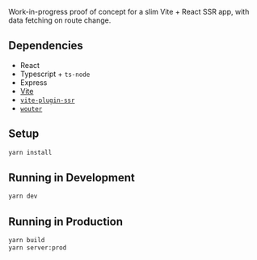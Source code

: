 Work-in-progress proof of concept for a slim Vite + React SSR app, with data fetching on route change.

## Dependencies

- React
- Typescript + `ts-node`
- Express
- [Vite](https://github.com/vitejs/vite)
- [`vite-plugin-ssr`](https://github.com/brillout/vite-plugin-ssr#readme)
- [`wouter`](https://github.com/molefrog/wouter)

## Setup

```bash
yarn install
```

## Running in Development

```bash
yarn dev
```

## Running in Production

```bash
yarn build
yarn server:prod
```
